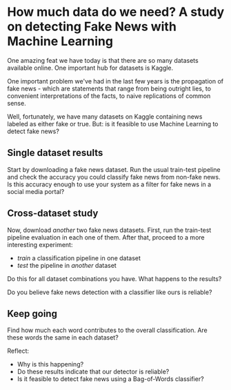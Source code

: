 # How much data do we need? A study on detecting Fake News with Machine Learning

One amazing feat we have today is that there are so many datasets available online. One important hub for datasets is Kaggle.

One important problem we've had in the last few years is the propagation of fake news - which are statements that range from being outright lies, to convenient interpretations of the facts, to naive replications of common sense.

Well, fortunately, we have many datasets on Kaggle containing news labeled as either fake or true. But: is it feasible to use Machine Learning to detect fake news?

## Single dataset results

Start by downloading a fake news dataset. Run the usual train-test pipeline and check the accuracy you could classify fake news from non-fake news. Is this accuracy enough to use your system as a filter for fake news in a social media portal?

## Cross-dataset study

Now, download *another* two fake news datasets. First, run the train-test pipeline evaluation in each one of them. After that, proceed to a more interesting experiment:

* *train* a classification pipeline in one dataset
* *test* the pipeline in *another* dataset

Do this for all dataset combinations you have. What happens to the results?

Do you believe fake news detection with a classifier like ours is reliable?

## Keep going

Find how much each word contributes to the overall classification. Are these words the same in each dataset?

Reflect: 

* Why is this happening? 
* Do these results indicate that our detector is reliable?
* Is it feasible to detect fake news using a Bag-of-Words classifier?
